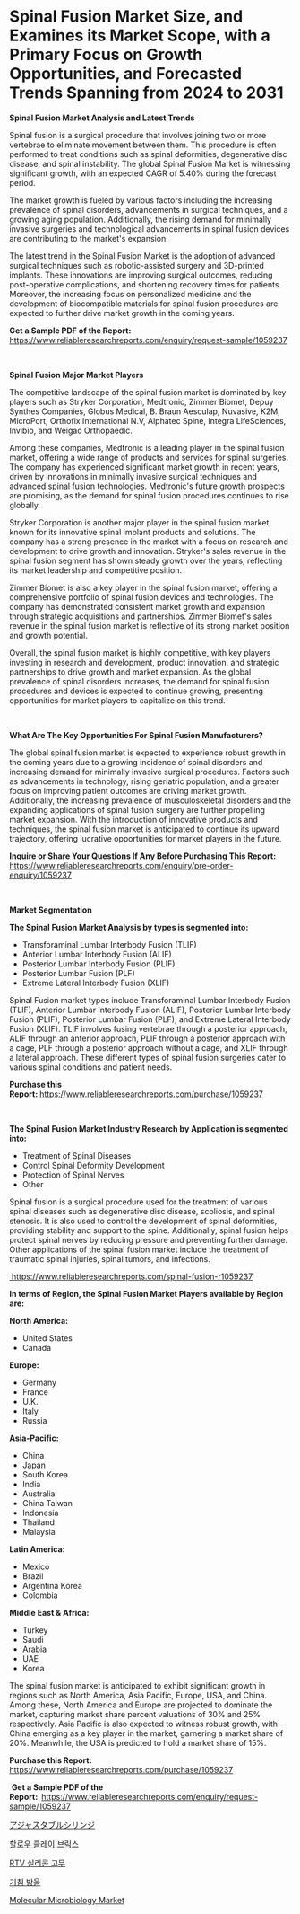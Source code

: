 <p><h1>Spinal Fusion Market Size, and Examines its Market Scope, with a Primary Focus on Growth Opportunities, and Forecasted Trends Spanning from 2024 to 2031</h1></p><p><strong>Spinal Fusion Market Analysis and Latest Trends</strong></p>
<p><p>Spinal fusion is a surgical procedure that involves joining two or more vertebrae to eliminate movement between them. This procedure is often performed to treat conditions such as spinal deformities, degenerative disc disease, and spinal instability. The global Spinal Fusion Market is witnessing significant growth, with an expected CAGR of 5.40% during the forecast period.</p><p>The market growth is fueled by various factors including the increasing prevalence of spinal disorders, advancements in surgical techniques, and a growing aging population. Additionally, the rising demand for minimally invasive surgeries and technological advancements in spinal fusion devices are contributing to the market's expansion.</p><p>The latest trend in the Spinal Fusion Market is the adoption of advanced surgical techniques such as robotic-assisted surgery and 3D-printed implants. These innovations are improving surgical outcomes, reducing post-operative complications, and shortening recovery times for patients. Moreover, the increasing focus on personalized medicine and the development of biocompatible materials for spinal fusion procedures are expected to further drive market growth in the coming years.</p></p>
<p><strong>Get a Sample PDF of the Report:&nbsp;</strong> <a href="https://www.reliableresearchreports.com/enquiry/request-sample/1059237">https://www.reliableresearchreports.com/enquiry/request-sample/1059237</a></p>
<p>&nbsp;</p>
<p><strong>Spinal Fusion Major Market Players</strong></p>
<p><p>The competitive landscape of the spinal fusion market is dominated by key players such as Stryker Corporation, Medtronic, Zimmer Biomet, Depuy Synthes Companies, Globus Medical, B. Braun Aesculap, Nuvasive, K2M, MicroPort, Orthofix International N.V, Alphatec Spine, Integra LifeSciences, Invibio, and Weigao Orthopaedic. </p><p>Among these companies, Medtronic is a leading player in the spinal fusion market, offering a wide range of products and services for spinal surgeries. The company has experienced significant market growth in recent years, driven by innovations in minimally invasive surgical techniques and advanced spinal fusion technologies. Medtronic's future growth prospects are promising, as the demand for spinal fusion procedures continues to rise globally.</p><p>Stryker Corporation is another major player in the spinal fusion market, known for its innovative spinal implant products and solutions. The company has a strong presence in the market with a focus on research and development to drive growth and innovation. Stryker's sales revenue in the spinal fusion segment has shown steady growth over the years, reflecting its market leadership and competitive position.</p><p>Zimmer Biomet is also a key player in the spinal fusion market, offering a comprehensive portfolio of spinal fusion devices and technologies. The company has demonstrated consistent market growth and expansion through strategic acquisitions and partnerships. Zimmer Biomet's sales revenue in the spinal fusion market is reflective of its strong market position and growth potential.</p><p>Overall, the spinal fusion market is highly competitive, with key players investing in research and development, product innovation, and strategic partnerships to drive growth and market expansion. As the global prevalence of spinal disorders increases, the demand for spinal fusion procedures and devices is expected to continue growing, presenting opportunities for market players to capitalize on this trend.</p></p>
<p>&nbsp;</p>
<p><strong>What Are The Key Opportunities For Spinal Fusion Manufacturers?</strong></p>
<p><p>The global spinal fusion market is expected to experience robust growth in the coming years due to a growing incidence of spinal disorders and increasing demand for minimally invasive surgical procedures. Factors such as advancements in technology, rising geriatric population, and a greater focus on improving patient outcomes are driving market growth. Additionally, the increasing prevalence of musculoskeletal disorders and the expanding applications of spinal fusion surgery are further propelling market expansion. With the introduction of innovative products and techniques, the spinal fusion market is anticipated to continue its upward trajectory, offering lucrative opportunities for market players in the future.</p></p>
<p><strong>Inquire or Share Your Questions If Any Before Purchasing This Report:</strong> <a href="https://www.reliableresearchreports.com/enquiry/pre-order-enquiry/1059237">https://www.reliableresearchreports.com/enquiry/pre-order-enquiry/1059237</a></p>
<p>&nbsp;</p>
<p><strong>Market Segmentation</strong></p>
<p><strong>The Spinal Fusion Market Analysis by types is segmented into:</strong></p>
<p><ul><li>Transforaminal Lumbar Interbody Fusion (TLIF)</li><li>Anterior Lumbar Interbody Fusion (ALIF)</li><li>Posterior Lumbar Interbody Fusion (PLIF)</li><li>Posterior Lumbar Fusion (PLF)</li><li>Extreme Lateral Interbody Fusion (XLIF)</li></ul></p>
<p><p>Spinal Fusion market types include Transforaminal Lumbar Interbody Fusion (TLIF), Anterior Lumbar Interbody Fusion (ALIF), Posterior Lumbar Interbody Fusion (PLIF), Posterior Lumbar Fusion (PLF), and Extreme Lateral Interbody Fusion (XLIF). TLIF involves fusing vertebrae through a posterior approach, ALIF through an anterior approach, PLIF through a posterior approach with a cage, PLF through a posterior approach without a cage, and XLIF through a lateral approach. These different types of spinal fusion surgeries cater to various spinal conditions and patient needs.</p></p>
<p><strong>Purchase this Report:&nbsp;</strong><a href="https://www.reliableresearchreports.com/purchase/1059237">https://www.reliableresearchreports.com/purchase/1059237</a></p>
<p>&nbsp;</p>
<p><strong>The Spinal Fusion Market Industry Research by Application is segmented into:</strong></p>
<p><ul><li>Treatment of Spinal Diseases</li><li>Control Spinal Deformity Development</li><li>Protection of Spinal Nerves</li><li>Other</li></ul></p>
<p><p>Spinal fusion is a surgical procedure used for the treatment of various spinal diseases such as degenerative disc disease, scoliosis, and spinal stenosis. It is also used to control the development of spinal deformities, providing stability and support to the spine. Additionally, spinal fusion helps protect spinal nerves by reducing pressure and preventing further damage. Other applications of the spinal fusion market include the treatment of traumatic spinal injuries, spinal tumors, and infections.</p></p>
<p><a href="https://www.reliableresearchreports.com/spinal-fusion-r1059237">&nbsp;https://www.reliableresearchreports.com/spinal-fusion-r1059237</a></p>
<p><strong>In terms of Region, the Spinal Fusion Market Players available by Region are:</strong></p>
<p>
    <p> <strong> North America: </strong>
        <ul>
            <li>United States</li>
            <li>Canada</li>
        </ul>
        </p> 
    <p> <strong> Europe: </strong>
        <ul>
            <li>Germany</li>
            <li>France</li>
            <li>U.K.</li>
            <li>Italy</li>
            <li>Russia</li>
        </ul>
        </p> 
    <p> <strong> Asia-Pacific: </strong>
        <ul>
            <li>China</li>
            <li>Japan</li>
            <li>South Korea</li>
            <li>India</li>
            <li>Australia</li>
            <li>China Taiwan</li>
            <li>Indonesia</li>
            <li>Thailand</li>
            <li>Malaysia</li>
        </ul>
        </p> 
    <p> <strong> Latin America: </strong>
        <ul>
            <li>Mexico</li>
            <li>Brazil</li>
            <li>Argentina Korea</li>
            <li>Colombia</li>
        </ul>
        </p> 
    <p> <strong> Middle East & Africa: </strong>
        <ul>
            <li>Turkey</li>
            <li>Saudi</li>
            <li>Arabia</li>
            <li>UAE</li>
            <li>Korea</li>
        </ul>
    </p>
    </p>
<p><p>The spinal fusion market is anticipated to exhibit significant growth in regions such as North America, Asia Pacific, Europe, USA, and China. Among these, North America and Europe are projected to dominate the market, capturing market share percent valuations of 30% and 25% respectively. Asia Pacific is also expected to witness robust growth, with China emerging as a key player in the market, garnering a market share of 20%. Meanwhile, the USA is predicted to hold a market share of 15%.</p></p>
<p><strong>Purchase this Report: </strong><a href="https://www.reliableresearchreports.com/purchase/1059237">https://www.reliableresearchreports.com/purchase/1059237</a></p>
<p>&nbsp;<strong>Get a Sample PDF of the Report:&nbsp;&nbsp;</strong><a href="https://www.reliableresearchreports.com/enquiry/request-sample/1059237">https://www.reliableresearchreports.com/enquiry/request-sample/1059237</a></p>
<p><strong></strong></p>
<p><p><a href="https://github.com/adcxff01450218/Market-Research-Report-List-1/blob/main/198911646304.md">アジャスタブルシリンジ</a></p><p><a href="https://github.com/vsn7qpua81q/Market-Research-Report-List-1/blob/main/599352642252.md">할로우 클레이 브릭스</a></p><p><a href="https://github.com/Elenrrera7685/Market-Research-Report-List-1/blob/main/293026342253.md">RTV 실리콘 고무</a></p><p><a href="https://medium.com/@ishacian.georges/%EA%B8%B0%EC%B9%A8-%EB%93%9C%EB%A1%AD-%EC%8B%9C%EC%9E%A5-2031%EB%85%84%EA%B9%8C%EC%A7%80-%EC%84%B1%EA%B3%B5%EC%A0%81%EC%9D%B8-%EB%B9%84%EC%A6%88%EB%8B%88%EC%8A%A4-%EC%A0%84%EB%9E%B5%EC%9D%84-%EC%9C%84%ED%95%9C-%EC%97%B4%EC%87%A0-a999141bc906">기침 방울</a></p><p><a href="https://github.com/sonuprakash1/Market-Research-Report-List-2/blob/main/molecular-microbiology-market.md">Molecular Microbiology Market</a></p></p>
